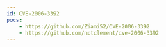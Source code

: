 ```yaml
---
id: CVE-2006-3392
pocs:
    - https://github.com/Ziani52/CVE-2006-3392
    - https://github.com/notclement/cve-2006-3392
---
```

